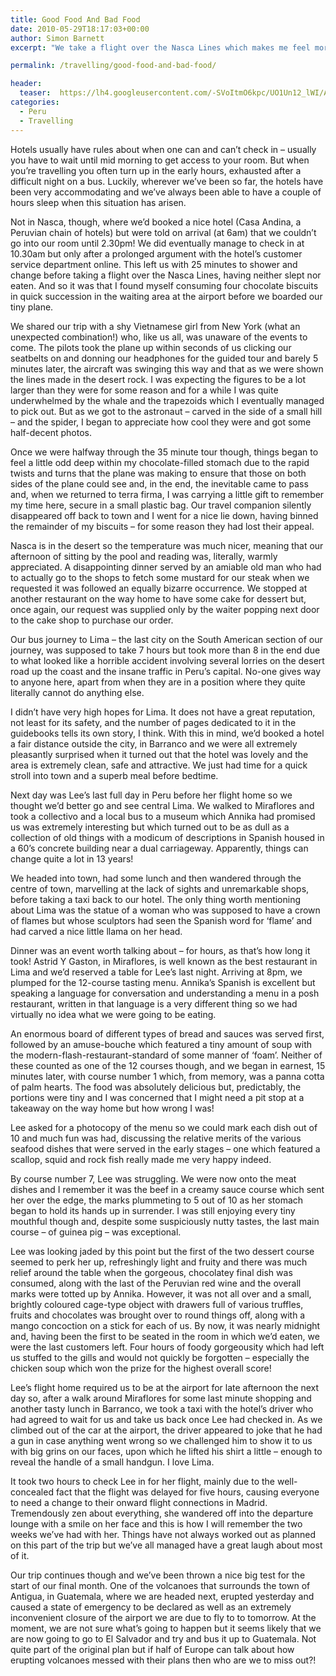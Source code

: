 ```yaml
---
title: Good Food And Bad Food
date: 2010-05-29T18:17:03+00:00
author: Simon Barnett
excerpt: "We take a flight over the Nasca Lines which makes me feel more than a little bit queasy. Then it's off to Lima for a day or two which culminates in a culinary extravanganza before Lee flies home."

permalink: /travelling/good-food-and-bad-food/

header:
  teaser:  https://lh4.googleusercontent.com/-SVoItmO6kpc/UO1Un12_lWI/AAAAAAAAAHw/ksoZ60RLAj8/s640/DSC_0351.JPG
categories:
  - Peru
  - Travelling
---
```

Hotels usually have rules about when one can and can&#8217;t check in &#8211; usually you have to wait until mid morning to get access to your room. But when you&#8217;re travelling you often turn up in the early hours, exhausted after a difficult night on a bus. Luckily, wherever we&#8217;ve been so far, the hotels have been very accommodating and we&#8217;ve always been able to have a couple of hours sleep when this situation has arisen.

Not in Nasca, though, where we&#8217;d booked a nice hotel (Casa Andina, a Peruvian chain of hotels) but were told on arrival (at 6am) that we couldn&#8217;t go into our room until 2.30pm! We did eventually manage to check in at 10.30am but only after a prolonged argument with the hotel&#8217;s customer service department online. This left us with 25 minutes to shower and change before taking a flight over the Nasca Lines, having neither slept nor eaten. And so it was that I found myself consuming four chocolate biscuits in quick succession in the waiting area at the airport before we boarded our tiny plane.

We shared our trip with a shy Vietnamese girl from New York (what an unexpected combination!) who, like us all, was unaware of the events to come. The pilots took the plane up within seconds of us clicking our seatbelts on and donning our headphones for the guided tour and barely 5 minutes later, the aircraft was swinging this way and that as we were shown the lines made in the desert rock. I was expecting the figures to be a lot larger than they were for some reason and for a while I was quite underwhelmed by the whale and the trapezoids which I eventually managed to pick out. But as we got to the astronaut &#8211; carved in the side of a small hill &#8211; and the spider, I began to appreciate how cool they were and got some half-decent photos.

Once we were halfway through the 35 minute tour though, things began to feel a little odd deep within my chocolate-filled stomach due to the rapid twists and turns that the plane was making to ensure that those on both sides of the plane could see and, in the end, the inevitable came to pass and, when we returned to terra firma, I was carrying a little gift to remember my time here, secure in a small plastic bag. Our travel companion silently disappeared off back to town and I went for a nice lie down, having binned the remainder of my biscuits &#8211; for some reason they had lost their appeal.

Nasca is in the desert so the temperature was much nicer, meaning that our afternoon of sitting by the pool and reading was, literally, warmly appreciated. A disappointing dinner served by an amiable old man who had to actually go to the shops to fetch some mustard for our steak when we requested it was followed an equally bizarre occurrence. We stopped at another restaurant on the way home to have some cake for dessert but, once again, our request was supplied only by the waiter popping next door to the cake shop to purchase our order.

Our bus journey to Lima &#8211; the last city on the South American section of our journey, was supposed to take 7 hours but took more than 8 in the end due to what looked like a horrible accident involving several lorries on the desert road up the coast and the insane traffic in Peru&#8217;s capital. No-one gives way to anyone here, apart from when they are in a position where they quite literally cannot do anything else.

I didn&#8217;t have very high hopes for Lima. It does not have a great reputation, not least for its safety, and the number of pages dedicated to it in the guidebooks tells its own story, I think. With this in mind, we&#8217;d booked a hotel a fair distance outside the city, in Barranco and we were all extremely pleasantly surprised when it turned out that the hotel was lovely and the area is extremely clean, safe and attractive. We just had time for a quick stroll into town and a superb meal before bedtime.

Next day was Lee&#8217;s last full day in Peru before her flight home so we thought we&#8217;d better go and see central Lima. We walked to Miraflores and took a collectivo and a local bus to a museum which Annika had promised us was extremely interesting but which turned out to be as dull as a collection of old things with a modicum of descriptions in Spanish housed in a 60&#8217;s concrete building near a dual carriageway. Apparently, things can change quite a lot in 13 years!

We headed into town, had some lunch and then wandered through the centre of town, marvelling at the lack of sights and unremarkable shops, before taking a taxi back to our hotel. The only thing worth mentioning about Lima was the statue of a woman who was supposed to have a crown of flames but whose sculptors had seen the Spanish word for &#8216;flame&#8217; and had carved a nice little llama on her head.

Dinner was an event worth talking about &#8211; for hours, as that&#8217;s how long it took! Astrid Y Gaston, in Miraflores, is well known as the best restaurant in Lima and we&#8217;d reserved a table for Lee&#8217;s last night. Arriving at 8pm, we plumped for the 12-course tasting menu. Annika&#8217;s Spanish is excellent but speaking a language for conversation and understanding a menu in a posh restaurant, written in that language is a very different thing so we had virtually no idea what we were going to be eating.

An enormous board of different types of bread and sauces was served first, followed by an amuse-bouche which featured a tiny amount of soup with the modern-flash-restaurant-standard of some manner of &#8216;foam&#8217;. Neither of these counted as one of the 12 courses though, and we began in earnest, 15 minutes later, with course number 1 which, from memory, was a panna cotta of palm hearts. The food was absolutely delicious but, predictably, the portions were tiny and I was concerned that I might need a pit stop at a takeaway on the way home but how wrong I was!

Lee asked for a photocopy of the menu so we could mark each dish out of 10 and much fun was had, discussing the relative merits of the various seafood dishes that were served in the early stages &#8211; one which featured a scallop, squid and rock fish really made me very happy indeed.

By course number 7, Lee was struggling. We were now onto the meat dishes and I remember it was the beef in a creamy sauce course which sent her over the edge, the marks plummeting to 5 out of 10 as her stomach began to hold its hands up in surrender. I was still enjoying every tiny mouthful though and, despite some suspiciously nutty tastes, the last main course &#8211; of guinea pig &#8211; was exceptional.

Lee was looking jaded by this point but the first of the two dessert course seemed to perk her up, refreshingly light and fruity and there was much relief around the table when the gorgeous, chocolatey final dish was consumed, along with the last of the Peruvian red wine and the overall marks were totted up by Annika. However, it was not all over and a small, brightly coloured cage-type object with drawers full of various truffles, fruits and chocolates was brought over to round things off, along with a mango concoction on a stick for each of us. By now, it was nearly midnight and, having been the first to be seated in the room in which we&#8217;d eaten, we were the last customers left. Four hours of foody gorgeousity which had left us stuffed to the gills and would not quickly be forgotten &#8211; especially the chicken soup which won the prize for the highest overall score!

Lee&#8217;s flight home required us to be at the airport for late afternoon the next day so, after a walk around Miraflores for some last minute shopping and another tasty lunch in Barranco, we took a taxi with the hotel&#8217;s driver who had agreed to wait for us and take us back once Lee had checked in. As we climbed out of the car at the airport, the driver appeared to joke that he had a gun in case anything went wrong so we challenged him to show it to us with big grins on our faces, upon which he lifted his shirt a little &#8211; enough to reveal the handle of a small handgun. I love Lima.

It took two hours to check Lee in for her flight, mainly due to the well-concealed fact that the flight was delayed for five hours, causing everyone to need a change to their onward flight connections in Madrid. Tremendously zen about everything, she wandered off into the departure lounge with a smile on her face and this is how I will remember the two weeks we&#8217;ve had with her. Things have not always worked out as planned on this part of the trip but we&#8217;ve all managed have a great laugh about most of it.

Our trip continues though and we&#8217;ve been thrown a nice big test for the start of our final month. One of the volcanoes that surrounds the town of Antigua, in Guatemala, where we are headed next, erupted yesterday and caused a state of emergency to be declared as well as an extremely inconvenient closure of the airport we are due to fly to to tomorrow. At the moment, we are not sure what&#8217;s going to happen but it seems likely that we are now going to go to El Salvador and try and bus it up to Guatemala. Not quite part of the original plan but if half of Europe can talk about how erupting volcanoes messed with their plans then who are we to miss out?!

